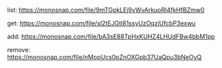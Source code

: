 list: https://monosnap.com/file/9mTGpkLEj9vWvArkuoRI4fkHfBZmw0

get: https://monosnap.com/file/sI2tEJGtl81ssyUzOqzjUfcbP3exwu

add: https://monosnap.com/file/bA3sE88TpHxKUHZ4LHUdFBw4bbM1pp

remove: https://monosnap.com/file/nMopUcs0pZnOXGpb37UaQpu3bNeOyQ

